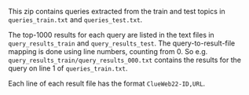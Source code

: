 This zip contains queries extracted from the train and test topics in `queries_train.txt` and `queries_test.txt`.

The top-1000 results for each query are listed in the text files in `query_results_train` and `query_results_test`. The query-to-result-file mapping is done using line numbers, counting from 0. So e.g. `query_results_train/query_results_000.txt` contains the results for the query on line 1 of `queries_train.txt`. 

Each line of each result file has the format `ClueWeb22-ID,URL`.
